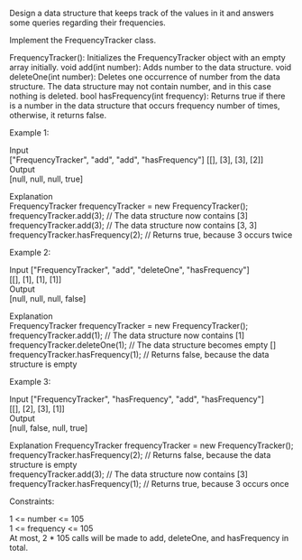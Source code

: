 Design a data structure that keeps track of the values in it and answers some queries regarding their frequencies.

Implement the FrequencyTracker class.

FrequencyTracker(): Initializes the FrequencyTracker object with an empty array initially.
void add(int number): Adds number to the data structure.
void deleteOne(int number): Deletes one occurrence of number from the data structure. The data structure may not contain number, and in this case nothing is deleted.
bool hasFrequency(int frequency): Returns true if there is a number in the data structure that occurs frequency number of times, otherwise, it returns false.
 

Example 1:

Input  
["FrequencyTracker", "add", "add", "hasFrequency"]
[[], [3], [3], [2]]  
Output  
[null, null, null, true]   

Explanation  
FrequencyTracker frequencyTracker = new FrequencyTracker();  
frequencyTracker.add(3); // The data structure now contains [3]  
frequencyTracker.add(3); // The data structure now contains [3, 3]  
frequencyTracker.hasFrequency(2); // Returns true, because 3 occurs twice  

Example 2:

Input
["FrequencyTracker", "add", "deleteOne", "hasFrequency"]  
[[], [1], [1], [1]]  
Output  
[null, null, null, false]  

Explanation   
FrequencyTracker frequencyTracker = new FrequencyTracker();  
frequencyTracker.add(1); // The data structure now contains [1]  
frequencyTracker.deleteOne(1); // The data structure becomes empty []  
frequencyTracker.hasFrequency(1); // Returns false, because the data structure is empty  

Example 3:

Input
["FrequencyTracker", "hasFrequency", "add", "hasFrequency"]  
[[], [2], [3], [1]]  
Output  
[null, false, null, true]   

Explanation
FrequencyTracker frequencyTracker = new FrequencyTracker();  
frequencyTracker.hasFrequency(2); // Returns false, because the data structure is empty  
frequencyTracker.add(3); // The data structure now contains [3]  
frequencyTracker.hasFrequency(1); // Returns true, because 3 occurs once  

 

Constraints:
  
1 <= number <= 105  
1 <= frequency <= 105  
At most, 2 * 105 calls will be made to add, deleteOne, and hasFrequency in total.  